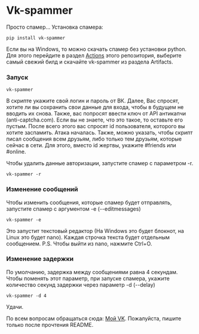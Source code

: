 # Vk-spammer
Просто спамер...
Установка спамера:

```
pip install vk-spammer
```

Если вы на Windows, то можно скачать спамер без установки python.
Для этого перейдите в раздел [Actions](https://github.com/fgRuslan/vk-spammer/actions/workflows/pyinstaller.yml) этого репозитория, выберите самый свежий билд и скачайте vk-spammer из раздела Artifacts.

### Запуск

```
vk-spammer
```

В скрипте укажите свой логин и пароль от ВК. Далее, Вас спросят, хотите ли вы сохранить свои данные для входа, чтобы в будущем не вводить их снова.
Также, вас попросят ввести ключ от API антикапчи (anti-captcha.com). Если вы не знаете, что это такое, то оставьте его пустым.
После всего этого вас спросят id пользователя, которого вы хотите заспамить. Атака началась.
Также, можно указать, чтобы скрипт писал сообщения всем друзьям, либо только тем друзьям, которые сейчас в сети. Для этого, вместо id жертвы, укажите #friends или #online.

Чтобы удалить данные авторизации, запустите спамер с параметром -r.

```
vk-spammer -r
```

### Изменение сообщений

Чтобы изменить сообщения, которые спамер будет отправлять, запустите спамер с аргументом -e (--editmessages)

```
vk-spammer -e
```

Это запустит текстовый редактор (На Windows это будет блокнот, на Linux это будет nano).
Каждая строчка текста будет отдельным сообщением.
P.S. Чтобы выйти из nano, нажмите Ctrl+O.

### Изменение задержки

По умолчанию, задержка между сообщениями равна 4 секундам. Чтобы поменять этот параметр, при запуске спамера, укажите количество секунд задержки через параметр -d (--delay)

```
vk-spammer -d 4
```

Удачи.

По всем вопросам обращаться сюда: [Мой VK](https://vk.com/id181265169). Пожалуйста, пишите только после прочтения README.
